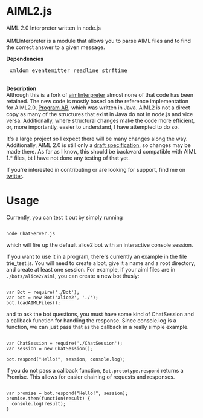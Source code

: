 AIML2.js
=======

AIML 2.0 Interpreter written in node.js<br/>
<br/>
AIMLInterpreter is a module that allows you to parse AIML files and to find the correct answer to a given message.<br/>

<b>Dependencies</b><pre>
xmldom
eventemitter
readline
strftime</pre>
<br/>
<b>Description</b><br/>
Although this is a fork of [aimlinterpreter](https://github.com/raethlein/AIML.js) almost none of that code has been retained. The new code is mostly based on the reference implementation for AIML2.0, [Program AB](https://code.google.com/archive/p/program-ab/), which was written in Java. AIML2 is not a direct copy as many of the structures that exist in Java do not in node.js and vice versa. Additionally, where structural changes make the code more efficient, or, more importantly, easier to understand, I have attempted to do so.

It's a large project so I expect there will be many changes along the way. Additionally, AIML 2.0 is still only a [draft specification](https://docs.google.com/document/d/1wNT25hJRyupcG51aO89UcQEiG-HkXRXusukADpFnDs4/pub), so changes may be made there. As far as I know, this should be backward compatible with AIML 1.* files, bt I have not done any testing of that yet.

If you're interested in contributing or are looking for support, find me on [twitter](https://twitter.com/TerribleNews).

Usage
=========

Currently, you can test it out by simply running
<pre><code>
node ChatServer.js
</code></pre>
which will fire up the default alice2 bot with an interactive console session.

If you want to use it in a program, there's currently an example in the file trie_test.js. You will need to create a bot, give it a name and a root directory, and create at least one session.  For example, if your aiml files are in <code>./bots/alice2/aiml</code>, you can create a new bot thusly:
<pre><code>
var Bot = require('./Bot');
var bot = new Bot('alice2', './');
bot.loadAIMLFiles();
</code></pre>
and to ask the bot questions, you must have some kind of ChatSession and a callback function for handling the response. Since console.log is a function, we can just pass that as the callback in a really simple example.
<pre><code>
var ChatSession = require('./ChatSession');
var session = new ChatSession();

bot.respond("Hello!", session, console.log);
</pre></code>

If you do not pass a callback function, <code>Bot.prototype.respond</code> returns a Promise. This allows for easier chaining of requests and responses.
<pre><code>
var promise = bot.respond("Hello!", session);
promise.then(function(result) {
  console.log(result);
}
</code></pre>
